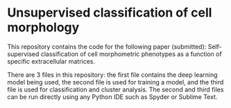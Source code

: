 # Unsupervised classification of cell morphology
This repository contains the code for the following paper (submitted): Self-supervised classification of cell morphometric phenotypes as a function of specific extracellular matrices.

There are 3 files in this repository: the first file contains the deep learning model being used, the second file is used for training a model, and the third file is used for classification and cluster analysis. The second and third files can be run directly using any Python IDE such as Spyder or Sublime Text. 
